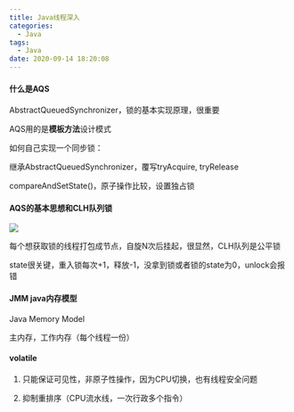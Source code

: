 ```yaml
---
title: Java线程深入
categories:
  - Java
tags:
  - Java
date: 2020-09-14 18:20:08
---
```




#### 什么是AQS

AbstractQueuedSynchronizer，锁的基本实现原理，很重要

AQS用的是**模板方法**设计模式

如何自己实现一个同步锁：

继承AbstractQueuedSynchronizer，覆写tryAcquire, tryRelease

compareAndSetState()，原子操作比较，设置独占锁



#### AQS的基本思想和CLH队列锁

![](http://m.qpic.cn/psc?/V13IATxj2uFujC/bqQfVz5yrrGYSXMvKr.cqdW3oUFDzjf8kN6jk3nDj9gRME4*9qlXLhpLXi*SHNmjDRPSqnWCkFeWmf0oss.xylA5BCke81HVDd*R7dt234A!/b&bo=jAc4BAAAAAADB5U!&rf=viewer_4)

每个想获取锁的线程打包成节点，自旋N次后挂起，很显然，CLH队列是公平锁

state很关键，重入锁每次+1，释放-1，没拿到锁或者锁的state为0，unlock会报错



#### JMM java内存模型

Java Memory Model

主内存，工作内存（每个线程一份）



#### volatile

1. 只能保证可见性，非原子性操作，因为CPU切换，也有线程安全问题

2. 抑制重排序（CPU流水线，一次行政多个指令）

